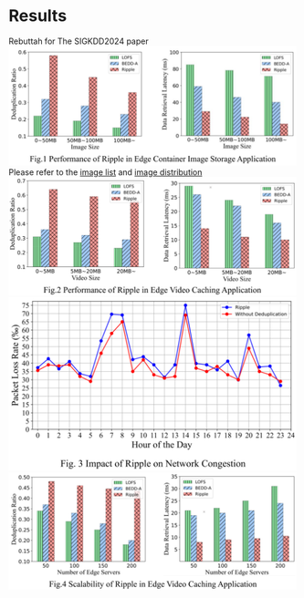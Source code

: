 # Results
Rebuttah for The SIGKDD2024 paper
![image](/fig1.png)
Please refer to the [image list](/image-list.csv) and [image distribution](image-distribution.txt)
![image](/fig2.png)
![image](/fig3.png)
![image](/fig4.png)
